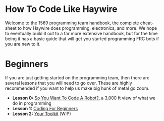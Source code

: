 # How To Code Like Haywire
Welcome to the 1569 programming team handbook, the complete cheat-sheet to how Haywire does programming, electronics, and more. We hope to eventually build it out to a far more extensive handbook, but for the time being it has a basic guide that will get you started programming FRC bots if you are new to it.
# Beginners
If you are just getting started on the programming team, then there are several lessons that you will need to go over. These are highly recommended if you want to help us make big hunk of metal go zoom.
- **Lesson 0:** [So You Want To Code A Robot?](./beginners/So_You_Want_To_Code_A_Robot.md), a 3,000 ft view of what we do in programming
- **Lesson 1:** [Coding For Beginners](./beginners/Coding_For_Beginners.md)
- **Lesson 2:** [Your Toolkit](./beginners/Your_Toolkit.md) (WIP)
